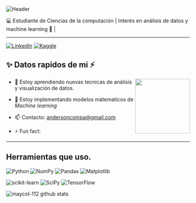 ![Header](./your-header-image-name.png)

 💻 Estudiante de Ciencias de la computación | Interés en análisis de datos y machine learning 🧐 | 

 ***

 [![LinkedIn](https://img.shields.io/badge/linkedin-%230077B5.svg?style=for-the-badge&logo=linkedin&logoColor=white)](https://www.linkedin.com/in/juanjvalencia2611)
 [![Kaggle](https://img.shields.io/badge/Kaggle-035a7d?style=for-the-badge&logo=kaggle&logoColor=white)](https://www.kaggle.com/maycolruales)

##  ✨ Datos rapidos de mi ⚡

<img align= "right" src="https://media.giphy.com/media/v1.Y2lkPTc5MGI3NjExdTg5Zmw5cGUydGhneHVuMmpnZTMxcnBoYnY5M3ducDBsM3VkMGxjcCZlcD12MV9naWZzX3NlYXJjaCZjdD1n/LaVp0AyqR5bGsC5Cbm/giphy.gif" width=150>

- 🌱 Estoy aprendiendo nuevas tecnicas de análisis 
 y visualización de datos.

- 🔭 Estoy implementando modelos mátematicos de *Machine learning*

- 📫 Contacto:  andersoncompa@gmail.com

- ⚡ Fun fact: 

***
## Herramientas que uso.
![Python](https://img.shields.io/badge/python-3670A0?style=for-the-badge&logo=python&logoColor=ffdd54)       ![NumPy](https://img.shields.io/badge/numpy-%23013243.svg?style=for-the-badge&logo=numpy&logoColor=white) ![Pandas](https://img.shields.io/badge/pandas-%23150458.svg?style=for-the-badge&logo=pandas&logoColor=white)   ![Matplotlib](https://img.shields.io/badge/Matplotlib-%23ffffff.svg?style=for-the-badge&logo=Matplotlib&logoColor=black)


 ![scikit-learn](https://img.shields.io/badge/scikit--learn-%23F7931E.svg?style=for-the-badge&logo=scikit-learn&logoColor=white)        ![SciPy](https://img.shields.io/badge/SciPy-%230C55A5.svg?style=for-the-badge&logo=scipy&logoColor=%white)   ![TensorFlow](https://img.shields.io/badge/TensorFlow-%23FF6F00.svg?style=for-the-badge&logo=TensorFlow&logoColor=white)

![maycol-112 github stats](https://github-readme-stats.vercel.app/appi?username=maycol-112&show_icons=true&theme=transparent)
